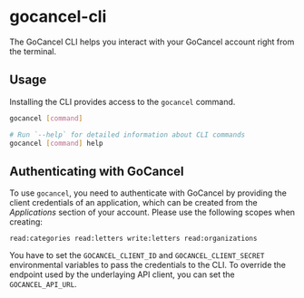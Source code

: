 # gocancel-cli

The GoCancel CLI helps you interact with your GoCancel account right from the terminal.

## Usage

Installing the CLI provides access to the `gocancel` command.

```sh
gocancel [command]

# Run `--help` for detailed information about CLI commands
gocancel [command] help
```

## Authenticating with GoCancel

To use `gocancel`, you need to authenticate with GoCancel by providing the client credentials of an application, which can be created from the _Applications_ section of your account. Please use the following scopes when creating:

```
read:categories read:letters write:letters read:organizations
```

You have to set the `GOCANCEL_CLIENT_ID` and `GOCANCEL_CLIENT_SECRET` environmental variables to pass the credentials to the CLI. To override the endpoint used by the underlaying API client, you can set the `GOCANCEL_API_URL`.

